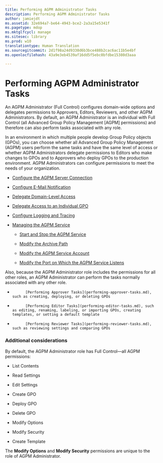 ```yaml
---
title: Performing AGPM Administrator Tasks
description: Performing AGPM Administrator Tasks
author: jamiejdt
ms.assetid: 32e694a7-be64-4943-bce2-2a3a15e5341f
ms.pagetype: mdop
ms.mktglfcycl: manage
ms.sitesec: library
ms.prod: w10
translationtype: Human Translation
ms.sourcegitcommit: 2d1f98a24d9330d6b3bce488b2cac6ac11b5e4bf
ms.openlocfilehash: 43a9e3eb4539af16dd5f5ebc0bfdbe15380d3aaa

---
```



# Performing AGPM Administrator Tasks


An AGPM Administrator (Full Control) configures domain-wide options and delegates permissions to Approvers, Editors, Reviewers, and other AGPM Administrators. By default, an AGPM Administrator is an individual with Full Control (all Advanced Group Policy Management \[AGPM\] permissions) and therefore can also perform tasks associated with any role.

In an environment in which multiple people develop Group Policy objects (GPOs), you can choose whether all Advanced Group Policy Management (AGPM) users perform the same tasks and have the same level of access or whether AGPM Administrators delegate permissions to Editors who make changes to GPOs and to Approvers who deploy GPOs to the production environment. AGPM Administrators can configure permissions to meet the needs of your organization.

-   [Configure the AGPM Server Connection](configure-the-agpm-server-connection.md)

-   [Configure E-Mail Notification](configure-e-mail-notification.md)

-   [Delegate Domain-Level Access](delegate-domain-level-access.md)

-   [Delegate Access to an Individual GPO](delegate-access-to-an-individual-gpo.md)

-   [Configure Logging and Tracing](configure-logging-and-tracing.md)

-   [Managing the AGPM Service](managing-the-agpm-service.md)

    -   [Start and Stop the AGPM Service](start-and-stop-the-agpm-service.md)

    -   [Modify the Archive Path](modify-the-archive-path.md)

    -   [Modify the AGPM Service Account](modify-the-agpm-service-account.md)

    -   [Modify the Port on Which the AGPM Service Listens](modify-the-port-on-which-the-agpm-service-listens.md)

Also, because the AGPM Administrator role includes the permissions for all other roles, an AGPM Administrator can perform the tasks normally associated with any other role.

-   
            [Performing Approver Tasks](performing-approver-tasks.md), such as creating, deploying, or deleting GPOs

-   
            [Performing Editor Tasks](performing-editor-tasks.md), such as editing, renaming, labeling, or importing GPOs, creating templates, or setting a default template

-   
            [Performing Reviewer Tasks](performing-reviewer-tasks.md), such as reviewing settings and comparing GPOs

### Additional considerations

By default, the AGPM Administrator role has Full Control—all AGPM permissions:

-   List Contents

-   Read Settings

-   Edit Settings

-   Create GPO

-   Deploy GPO

-   Delete GPO

-   Modify Options

-   Modify Security

-   Create Template

The **Modify Options** and **Modify Security** permissions are unique to the role of AGPM Administrator.

 

 








<!--HONumber=Jun16_HO4-->


